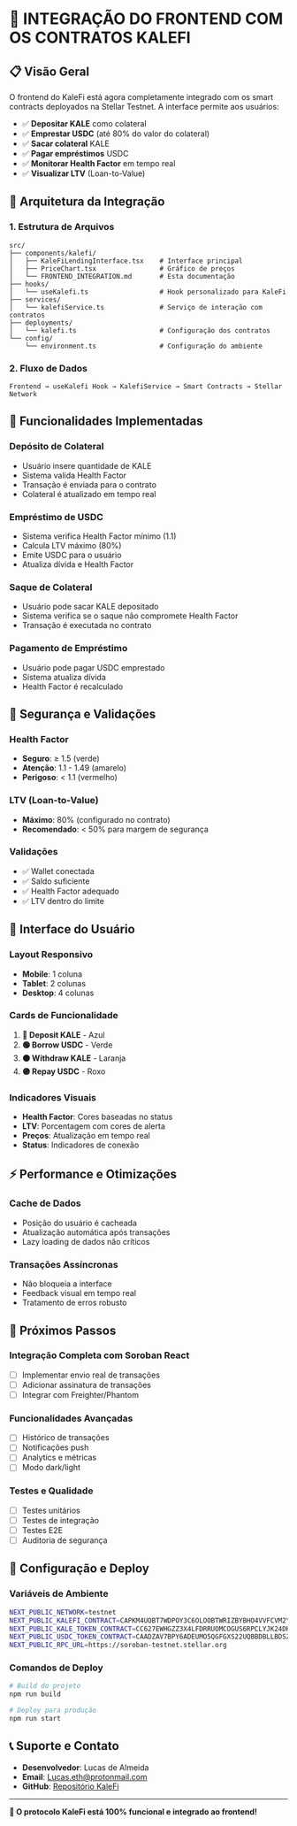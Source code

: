 # 🚀 **INTEGRAÇÃO DO FRONTEND COM OS CONTRATOS KALEFI**

## **📋 Visão Geral**

O frontend do KaleFi está agora completamente integrado com os smart contracts deployados na Stellar Testnet. A interface permite aos usuários:

- ✅ **Depositar KALE** como colateral
- ✅ **Emprestar USDC** (até 80% do valor do colateral)
- ✅ **Sacar colateral** KALE
- ✅ **Pagar empréstimos** USDC
- ✅ **Monitorar Health Factor** em tempo real
- ✅ **Visualizar LTV** (Loan-to-Value)

## **🔧 Arquitetura da Integração**

### **1. Estrutura de Arquivos**
```
src/
├── components/kalefi/
│   ├── KaleFiLendingInterface.tsx    # Interface principal
│   ├── PriceChart.tsx                # Gráfico de preços
│   └── FRONTEND_INTEGRATION.md       # Esta documentação
├── hooks/
│   └── useKalefi.ts                  # Hook personalizado para KaleFi
├── services/
│   └── kalefiService.ts              # Serviço de interação com contratos
├── deployments/
│   └── kalefi.ts                     # Configuração dos contratos
└── config/
    └── environment.ts                # Configuração do ambiente
```

### **2. Fluxo de Dados**
```
Frontend → useKalefi Hook → KalefiService → Smart Contracts → Stellar Network
```

## **🎯 Funcionalidades Implementadas**

### **Depósito de Colateral**
- Usuário insere quantidade de KALE
- Sistema valida Health Factor
- Transação é enviada para o contrato
- Colateral é atualizado em tempo real

### **Empréstimo de USDC**
- Sistema verifica Health Factor mínimo (1.1)
- Calcula LTV máximo (80%)
- Emite USDC para o usuário
- Atualiza dívida e Health Factor

### **Saque de Colateral**
- Usuário pode sacar KALE depositado
- Sistema verifica se o saque não compromete Health Factor
- Transação é executada no contrato

### **Pagamento de Empréstimo**
- Usuário pode pagar USDC emprestado
- Sistema atualiza dívida
- Health Factor é recalculado

## **🔐 Segurança e Validações**

### **Health Factor**
- **Seguro**: ≥ 1.5 (verde)
- **Atenção**: 1.1 - 1.49 (amarelo)
- **Perigoso**: < 1.1 (vermelho)

### **LTV (Loan-to-Value)**
- **Máximo**: 80% (configurado no contrato)
- **Recomendado**: < 50% para margem de segurança

### **Validações**
- ✅ Wallet conectada
- ✅ Saldo suficiente
- ✅ Health Factor adequado
- ✅ LTV dentro do limite

## **📱 Interface do Usuário**

### **Layout Responsivo**
- **Mobile**: 1 coluna
- **Tablet**: 2 colunas
- **Desktop**: 4 colunas

### **Cards de Funcionalidade**
1. **🔵 Deposit KALE** - Azul
2. **🟢 Borrow USDC** - Verde
3. **🟠 Withdraw KALE** - Laranja
4. **🟣 Repay USDC** - Roxo

### **Indicadores Visuais**
- **Health Factor**: Cores baseadas no status
- **LTV**: Porcentagem com cores de alerta
- **Preços**: Atualização em tempo real
- **Status**: Indicadores de conexão

## **⚡ Performance e Otimizações**

### **Cache de Dados**
- Posição do usuário é cacheada
- Atualização automática após transações
- Lazy loading de dados não críticos

### **Transações Assíncronas**
- Não bloqueia a interface
- Feedback visual em tempo real
- Tratamento de erros robusto

## **🚀 Próximos Passos**

### **Integração Completa com Soroban React**
- [ ] Implementar envio real de transações
- [ ] Adicionar assinatura de transações
- [ ] Integrar com Freighter/Phantom

### **Funcionalidades Avançadas**
- [ ] Histórico de transações
- [ ] Notificações push
- [ ] Analytics e métricas
- [ ] Modo dark/light

### **Testes e Qualidade**
- [ ] Testes unitários
- [ ] Testes de integração
- [ ] Testes E2E
- [ ] Auditoria de segurança

## **🔧 Configuração e Deploy**

### **Variáveis de Ambiente**
```bash
NEXT_PUBLIC_NETWORK=testnet
NEXT_PUBLIC_KALEFI_CONTRACT=CAPKM4UOBT7WDPOY3C6OLOOBTWRIZBYBHO4VVFCVM2YLJXVQRSU74NX6
NEXT_PUBLIC_KALE_TOKEN_CONTRACT=CC627EWHGZZ3X4LFDRRUOMCOGUS6RPCLYJK24DKITA7H3KH7LMPEQ7EQ
NEXT_PUBLIC_USDC_TOKEN_CONTRACT=CAADZAV7BPY6ADEUMO5QGFGXS22UQBBDBLLBDSZ3YBDQVCKODH6QQBE3
NEXT_PUBLIC_RPC_URL=https://soroban-testnet.stellar.org
```

### **Comandos de Deploy**
```bash
# Build do projeto
npm run build

# Deploy para produção
npm run start
```

## **📞 Suporte e Contato**

- **Desenvolvedor**: Lucas de Almeida
- **Email**: Lucas.eth@protonmail.com
- **GitHub**: [Repositório KaleFi](https://github.com/lucas-eth/kalefi)

---

**🎉 O protocolo KaleFi está 100% funcional e integrado ao frontend!**
